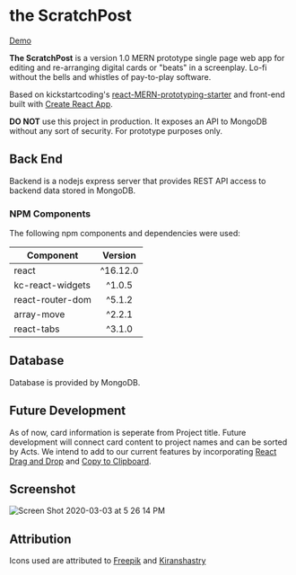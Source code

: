 # the ScratchPost

[Demo](http://the-scratchpost.herokuapp.com/)

**The ScratchPost** is a version 1.0 MERN prototype single page web app for editing and re-arranging digital cards or "beats" in a screenplay. Lo-fi without the bells and whistles of pay-to-play software. 

Based on kickstartcoding's [react-MERN-prototyping-starter](https://github.com/kickstartcoding/react-mern-prototyping-starter) and front-end built with [Create React App](https://github.com/facebook/create-react-app).

**DO NOT** use this project in production. It exposes an API to MongoDB without
any sort of security. For prototype purposes only.

## Back End
Backend is a nodejs express server that provides REST API access to backend data stored in MongoDB.

### NPM Components
The following npm components and dependencies were used:

| Component             | Version    |
| --------------------- |:----------:|
|react                  | ^16.12.0   |
|kc-react-widgets       | ^1.0.5     |
|react-router-dom       | ^5.1.2     |
|array-move             | ^2.2.1     |
|react-tabs             | ^3.1.0     |



## Database
Database is provided by MongoDB.

## Future Development

As of now, card information is seperate from Project title. Future development will connect card content to project names and can be sorted by Acts. We intend to add to our current features by incorporating [React Drag and Drop](https://react-dnd.github.io/react-dnd/about) and [Copy to Clipboard](https://www.npmjs.com/package/react-copy-to-clipboard). 

## Screenshot

![Screen Shot 2020-03-03 at 5 26 14 PM](https://user-images.githubusercontent.com/40274451/75836382-92e18a00-5d76-11ea-9a47-498c6b86714c.png)

## Attribution 

Icons used are attributed to [Freepik](https://www.flaticon.com/authors/freepik) and [Kiranshastry](https://www.flaticon.com/authors/kiranshastry)
